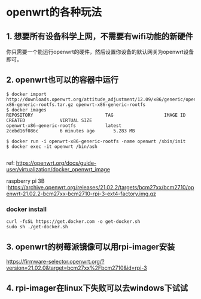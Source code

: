 # openwrt的各种玩法

## 1. 想要所有设备科学上网，不需要有wifi功能的新硬件

你只需要一个能运行openwrt的硬件，然后设置你设备的默认网关为openwrt设备即可。

## 2. openwrt也可以的容器中运行

```
$ docker import http://downloads.openwrt.org/attitude_adjustment/12.09/x86/generic/openwrt-x86-generic-rootfs.tar.gz openwrt-x86-generic-rootfs
$ docker images
REPOSITORY                           TAG                   IMAGE ID            CREATED             VIRTUAL SIZE
openwrt-x86-generic-rootfs           latest                2cebd16f086c        6 minutes ago       5.283 MB

$ docker run -i openwrt-x86-generic-rootfs -name openwrt /sbin/init
$ docker exec -it openwrt /bin/ash


```

ref: https://openwrt.org/docs/guide-user/virtualization/docker_openwrt_image

raspberry pi 3B :https://archive.openwrt.org/releases/21.02.2/targets/bcm27xx/bcm2710/openwrt-21.02.2-bcm27xx-bcm2710-rpi-3-ext4-factory.img.gz

### docker install

```
curl -fsSL https://get.docker.com -o get-docker.sh
sudo sh ./get-docker.sh
```

## 3. openwrt的树莓派镜像可以用rpi-imager安装

https://firmware-selector.openwrt.org/?version=21.02.0&target=bcm27xx%2Fbcm2710&id=rpi-3


## 4. rpi-imager在linux下失败可以去windows下试试

